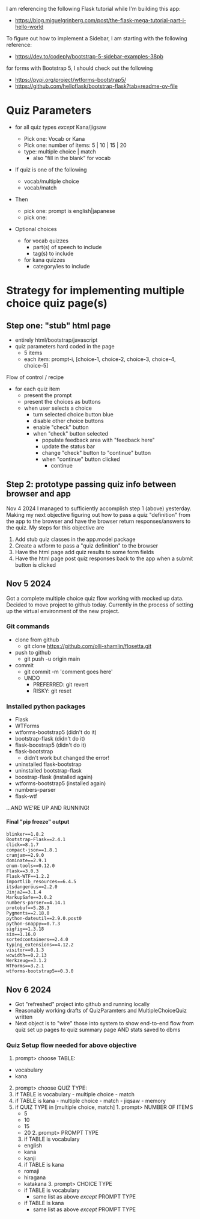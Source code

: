 
I am referencing the following Flask tutorial while I'm building this app:

- https://blog.miguelgrinberg.com/post/the-flask-mega-tutorial-part-i-hello-world

To figure out how to implement a Sidebar, I am starting with the following reference:

- https://dev.to/codeply/bootstrap-5-sidebar-examples-38pb

for forms with Bootstrap 5, I should check out the following

- https://pypi.org/project/wtforms-bootstrap5/
- https://github.com/helloflask/bootstrap-flask?tab=readme-ov-file

# Quiz Parameters

- for all quiz types _except_ Kana/jigsaw
  - Pick one: Vocab or Kana
  - Pick one: number of items: 5 | 10 | 15 | 20
  - type: multiple choice | match
    - also "fill in the blank" for vocab

- If quiz is one of the following
  - vocab/multiple choice
  - vocab/match
- Then
  - pick one: prompt is english|japanese
  - pick one:

- Optional choices
  - for vocab quizzes
    - part(s) of speech to include
    - tag(s) to include
  - for kana quizzes
    - category/ies to include

# Strategy for implementing multiple choice quiz page(s)

## Step one: "stub" html page

- entirely html/bootstrap/javascript
- quiz parameters hard coded in the page
  - 5 items
  - each item: prompt-i, [choice-1, choice-2, choice-3, choice-4, choice-5]
  
Flow of control / recipe

- for each quiz item
  - present the prompt
  - present the choices as buttons
  - when user selects a choice
    - turn selected choice button blue
    - disable other choice buttons
    - enable "check" button
    - when "check" button selected
      - populate feedback area with "feedback here"
      - update the status bar
      - change "check" button to "continue" button
      - when "continue" button clicked
        - continue

## Step 2: prototype passing quiz info between browser and app

Nov 4 2024
I managed to sufficiently accomplish step 1 (above) yesterday. Making my
next objective figuring out how to pass a quiz "definition"
from the app to the browser and have the browser return
responses/answers to the quiz. My steps for this objective
are

1. Add stub quiz classes in the app.model package
2. Create a wtform to pass a "quiz definition" to the browser
3. Have the html page add quiz results to some form fields
4. Have the html page post quiz responses back to the
   app when a submit button is clicked

## Nov 5 2024

Got a complete multiple choice quiz flow working with mocked up data.
Decided to move project to github today.  Currently in the process of
setting up the virtual environment of the new project.

### Git commands

- clone from github
  - git clone https://github.com/olli-shamlin/flosetta.git
- push to github
  - git push -u origin main
- commit
  - git commit -m 'comment goes here'
  - UNDO
    - PREFERRED: git revert
    - RISKY: git reset

### Installed python packages

- Flask
- WTForms
- wtforms-bootstrap5 (didn't do it)
- bootstrap-flask (didn't do it)
- flask-boostrap5 (didn't do it)
- flask-bootstrap 
  - didn't work but changed the error!
- uninstalled flask-bootstrap
- uninstalled bootstrap-flask
- boostrap-flask (installed again)
- wtforms-bootstrap5 (installed again)
- numbers-parser
- flask-wtf

...AND WE'RE UP AND RUNNING!

#### Final "pip freeze" output

    blinker==1.8.2
    Bootstrap-Flask==2.4.1
    click==8.1.7
    compact-json==1.8.1
    cramjam==2.9.0
    dominate==2.9.1
    enum-tools==0.12.0
    Flask==3.0.3
    Flask-WTF==1.2.2
    importlib_resources==6.4.5
    itsdangerous==2.2.0
    Jinja2==3.1.4
    MarkupSafe==3.0.2
    numbers-parser==4.14.1
    protobuf==5.28.3
    Pygments==2.18.0
    python-dateutil==2.9.0.post0
    python-snappy==0.7.3
    sigfig==1.3.18
    six==1.16.0
    sortedcontainers==2.4.0
    typing_extensions==4.12.2
    visitor==0.1.3
    wcwidth==0.2.13
    Werkzeug==3.1.2
    WTForms==3.2.1
    wtforms-bootstrap5==0.3.0

## Nov 6 2024

- Got "refreshed" project into github and running locally
- Reasonably working drafts of QuizParamters and 
  MultipleChoiceQuiz written
- Next object is to "wire" those into system to show end-to-end flow from quiz set up pages
  to quiz summary page AND stats saved to dbms

### Quiz Setup flow needed for above objective

1. prompt> choose TABLE:
  - vocabulary
  - kana 
2. prompt> choose QUIZ TYPE:
  1. if TABLE is vocabulary
    - multiple choice
    - match
  2. if TABLE is kana
    - multiple choice
    - match
    - jiqsaw
    - memory
  3. if QUIZ TYPE in [multiple choice, match]
    1. prompt> NUMBER OF ITEMS
      - 5
      - 10
      - 15
      - 20
    2. prompt> PROMPT TYPE
      3. if TABLE is vocabulary
        - english
        - kana
        - kanji
      4. if TABLE is kana
        - romaji
        - hiragana
        - katakana
    3. prompt> CHOICE TYPE
      - if TABLE is vocabulary
        - same list as above *except* PROMPT TYPE
      - if TABLE is kana
        - same list as above *except* PROMPT TYPE
  